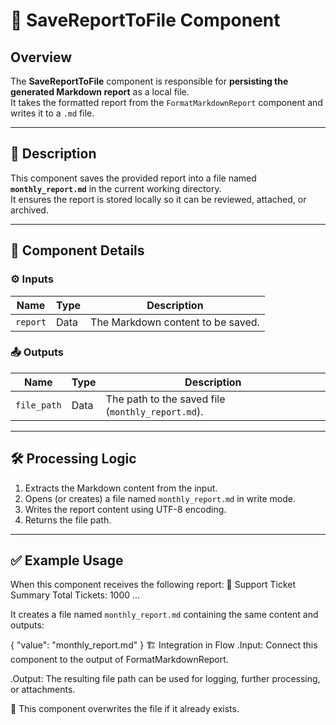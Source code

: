 # 💾 SaveReportToFile Component

## Overview
The **SaveReportToFile** component is responsible for **persisting the generated Markdown report** as a local file.  
It takes the formatted report from the `FormatMarkdownReport` component and writes it to a `.md` file.

---

## 📌 Description
This component saves the provided report into a file named **`monthly_report.md`** in the current working directory.  
It ensures the report is stored locally so it can be reviewed, attached, or archived.

---

## 🧩 Component Details

### ⚙️ Inputs
| Name     | Type | Description                       |
|----------|------|-----------------------------------|
| `report` | Data | The Markdown content to be saved. |

### 📤 Outputs
| Name       | Type | Description                                    |
|------------|------|------------------------------------------------|
| `file_path`| Data | The path to the saved file (`monthly_report.md`).|

---

## 🛠 Processing Logic
1. Extracts the Markdown content from the input.  
2. Opens (or creates) a file named `monthly_report.md` in write mode.  
3. Writes the report content using UTF-8 encoding.  
4. Returns the file path.

---

## ✅ Example Usage
When this component receives the following report:
📨 Support Ticket Summary
Total Tickets: 1000
...

It creates a file named `monthly_report.md` containing the same content and outputs:

{
  "value": "monthly_report.md"
}
🏗 Integration in Flow
.Input: Connect this component to the output of FormatMarkdownReport.

.Output: The resulting file path can be used for logging, further processing, or attachments.

📌 This component overwrites the file if it already exists.

